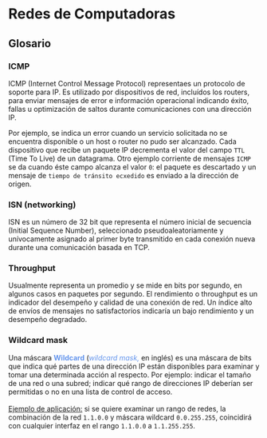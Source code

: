 # Redes de Computadoras

## Glosario

### ICMP

ICMP (Internet Control Message Protocol) representaes un protocolo de soporte para IP. Es utilizado por dispositivos de red, incluídos los routers, para enviar mensajes de error e información operacional indicando éxito, fallas u optimización de saltos durante comunicaciones con una dirección IP.

Por ejemplo, se indica un error cuando un servicio solicitada no se encuentra disponible o un host o router no pudo ser alcanzado. Cada dispositivo que recibe un paquete IP decrementa el valor del campo `TTL` (Time To Live) de un datagrama. Otro ejemplo corriente de mensajes `ICMP` se da cuando éste campo alcanza el valor `0`: el paquete es descartado y un mensaje de `tiempo de tránsito ecxedido` es enviado a la dirección de origen.

### ISN (networking)

ISN es un número de 32 bit que representa el número inicial de secuencia (Initial Sequence Number), seleccionado pseudoaleatoriamente y unívocamente asignado al primer byte transmitido en cada conexión nueva durante una comunicación basada en TCP.

### Throughput

Usualmente representa un promedio y se mide en bits por segundo, en algunos casos en paquetes por segundo. El rendimiento o throughput es un indicador del desempeño y calidad de una conexión de red. Un índice alto de envíos de mensajes no satisfactorios indicaría un bajo rendimiento y un desempeño degradado.

### Wildcard mask

<div>Una máscara <b style="color:cornflowerblue">Wildcard</b> (<i style="color:cornflowerblue">wildcard mask,</i><i> </i>en inglés) es una máscara de bits que indica qué partes de una dirección IP están disponibles para examinar y tomar una determinada acción al respecto. Por ejemplo: indicar el tamaño de una red o una subred; indicar qué rango de direcciones IP deberían ser permitidas o no en una lista de control de acceso.</div><div><br></div><div><div><u>Ejemplo de aplicación:</u> si se quiere examinar un rango de redes, la combinación de la red <code>1.1.0.0</code> y máscara wildcard <code>0.0.255.255</code>, coincidirá con cualquier interfaz en el rango <code>1.1.0.0</code> a <code>1.1.255.255</code>.</div></div><br><p></p>
